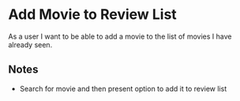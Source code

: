 # Add Movie to Review List
As a user I want to be able to add a movie to the list of movies I have already seen.

## Notes
- Search for movie and then present option to add it to review list